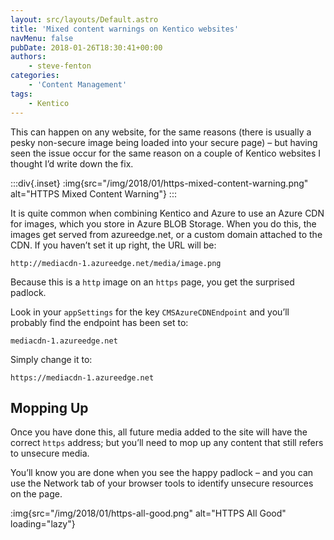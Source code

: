 ```yaml
---
layout: src/layouts/Default.astro
title: 'Mixed content warnings on Kentico websites'
navMenu: false
pubDate: 2018-01-26T18:30:41+00:00
authors:
    - steve-fenton
categories:
    - 'Content Management'
tags:
    - Kentico
---
```


This can happen on any website, for the same reasons (there is usually a pesky non-secure image being loaded into your secure page) – but having seen the issue occur for the same reason on a couple of Kentico websites I thought I’d write down the fix.

:::div{.inset}
:img{src="/img/2018/01/https-mixed-content-warning.png" alt="HTTPS Mixed Content Warning"}
:::

It is quite common when combining Kentico and Azure to use an Azure CDN for images, which you store in Azure BLOB Storage. When you do this, the images get served from azureedge.net, or a custom domain attached to the CDN. If you haven’t set it up right, the URL will be:

`http://mediacdn-1.azureedge.net/media/image.png`

Because this is a `http` image on an `https` page, you get the surprised padlock.

Look in your `appSettings` for the key `CMSAzureCDNEndpoint` and you’ll probably find the endpoint has been set to:

`mediacdn-1.azureedge.net`

Simply change it to:

`https://mediacdn-1.azureedge.net`

## Mopping Up

Once you have done this, all future media added to the site will have the correct `https` address; but you’ll need to mop up any content that still refers to unsecure media.

You’ll know you are done when you see the happy padlock – and you can use the Network tab of your browser tools to identify unsecure resources on the page.

:img{src="/img/2018/01/https-all-good.png" alt="HTTPS All Good" loading="lazy"}